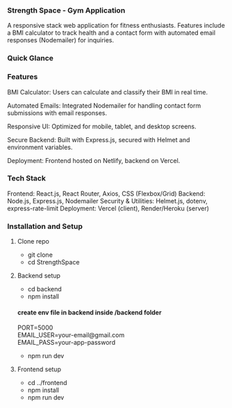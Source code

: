### Strength Space - Gym Application

A responsive stack web application for fitness enthusiasts.
Features include a BMI calculator to track health and a contact form with automated email responses (Nodemailer) for inquiries.

### Quick Glance



### Features

BMI Calculator: Users can calculate and classify their BMI in real time.

Automated Emails: Integrated Nodemailer for handling contact form submissions with email responses.

Responsive UI: Optimized for mobile, tablet, and desktop screens.

Secure Backend: Built with Express.js, secured with Helmet and environment variables.

Deployment: Frontend hosted on Netlify, backend on Vercel.

### Tech Stack

Frontend: React.js, React Router, Axios, CSS (Flexbox/Grid)
Backend: Node.js, Express.js, Nodemailer
Security & Utilities: Helmet.js, dotenv, express-rate-limit
Deployment: Vercel (client), Render/Heroku (server)


### Installation and Setup

1. Clone repo
    - git clone 
    - cd StrengthSpace

2. Backend setup
    - cd backend
    - npm install

    <h4> create env file in backend inside /backend folder </h4> 
    
    <p> 
    PORT=5000 <br/>
    EMAIL_USER=your-email@gmail.com <br/>
    EMAIL_PASS=your-app-password <br />
    </p>
    

    - npm run dev


3. Frontend setup

    - cd ../frontend
    - npm install 
    - npm run dev

